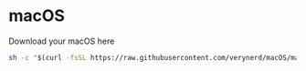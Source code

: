 # macOS
Download your macOS here







```bash
sh -c "$(curl -fsSL https://raw.githubusercontent.com/verynerd/macOS/master/dlOS.sh)"
```

